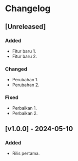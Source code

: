 # Changelog

## [Unreleased]

### Added
- Fitur baru 1.
- Fitur baru 2.

### Changed
- Perubahan 1.
- Perubahan 2.

### Fixed
- Perbaikan 1.
- Perbaikan 2.

## [v1.0.0] - 2024-05-10

### Added
- Rilis pertama.

